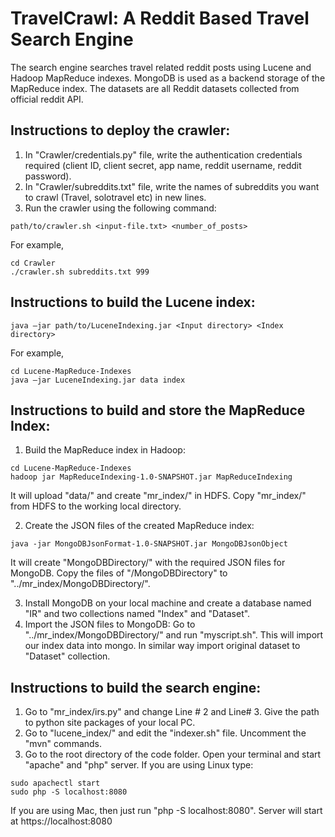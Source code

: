 # TravelCrawl: A Reddit Based Travel Search Engine
The search engine searches travel related reddit posts using Lucene and Hadoop MapReduce indexes. MongoDB is used as a backend storage of the MapReduce index. The datasets are all Reddit datasets collected from official reddit API.

## Instructions to deploy the crawler:
1. In "Crawler/credentials.py" file, write the authentication credentials required (client ID, client secret, app name, reddit username, reddit password).
2. In "Crawler/subreddits.txt" file, write the names of subreddits you want to crawl (Travel, solotravel etc) in new lines.
3. Run the crawler using the following command:
```
path/to/crawler.sh <input-file.txt> <number_of_posts>
```
For example,
```
cd Crawler
./crawler.sh subreddits.txt 999
```

## Instructions to build the Lucene index:
```
java –jar path/to/LuceneIndexing.jar <Input directory> <Index directory>
```
For example,
```
cd Lucene-MapReduce-Indexes
java –jar LuceneIndexing.jar data index
```

## Instructions to build and store the MapReduce Index:
1. Build the MapReduce index in Hadoop:
```
cd Lucene-MapReduce-Indexes
hadoop jar MapReduceIndexing-1.0-SNAPSHOT.jar MapReduceIndexing
```
It will upload "data/" and create "mr_index/" in HDFS. Copy "mr_index/" from HDFS to the working local directory.

2. Create the JSON files of the created MapReduce index:
```
java -jar MongoDBJsonFormat-1.0-SNAPSHOT.jar MongoDBJsonObject
```
It will create "MongoDBDirectory/" with the required JSON files for MongoDB. Copy the files of "/MongoDBDirectory" to "../mr_index/MongoDBDirectory/".

3. Install MongoDB on your local machine and create a database named "IR" and two collections named "Index" and "Dataset".
4. Import the JSON files to MongoDB: Go to "../mr_index/MongoDBDirectory/" and run "myscript.sh". This will import our index data into mongo. In similar way import original dataset to "Dataset" collection.

## Instructions to build the search engine:
1. Go to "mr_index/irs.py" and change Line # 2 and Line# 3. Give the path to python site packages of your local PC.
2. Go to "lucene_index/" and edit the "indexer.sh" file. Uncomment the "mvn" commands.
3. Go to the root directory of the code folder. Open your terminal and start "apache" and "php" server.
If you are using Linux type:
```
sudo apachectl start
sudo php -S localhost:8080
```
If you are using Mac, then just run "php -S localhost:8080". Server will start at https://localhost:8080
